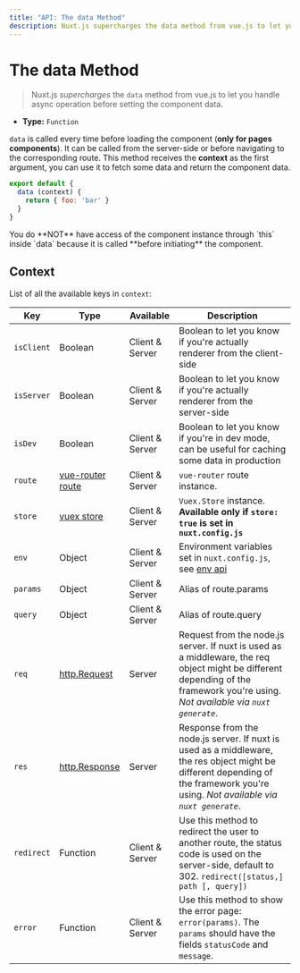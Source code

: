 ```yaml
---
title: "API: The data Method"
description: Nuxt.js supercharges the data method from vue.js to let you handle async operation before setting the component data.
---
```


# The data Method

> Nuxt.js *supercharges* the `data` method from vue.js to let you handle async operation before setting the component data.

- **Type:** `Function`

`data` is called every time before loading the component (**only for pages components**). It can be called from the server-side or before navigating to the corresponding route. This method receives the **context** as the first argument, you can use it to fetch some data and return the component data.

```js
export default {
  data (context) {
    return { foo: 'bar' }
  }
}
```

<div class="Alert Alert--orange">You do **NOT** have access of the component instance through `this` inside `data` because it is called **before initiating** the component.</div>

## Context

List of all the available keys in `context`:

| Key | Type | Available | Description |
|-----|------|--------------|-------------|
| `isClient` | Boolean | Client & Server | Boolean to let you know if you're actually renderer from the client-side |
| `isServer` | Boolean | Client & Server | Boolean to let you know if you're actually renderer from the server-side |
| `isDev` | Boolean | Client & Server | Boolean to let you know if you're in dev mode, can be useful for caching some data in production |
| `route` | [vue-router route](https://router.vuejs.org/en/api/route-object.html) | Client & Server | `vue-router` route instance. |
| `store` | [vuex store](http://vuex.vuejs.org/en/api.html#vuexstore-instance-properties) | Client & Server | `Vuex.Store` instance. **Available only if `store: true` is set in `nuxt.config.js`** |
| `env` | Object | Client & Server | Environment variables set in `nuxt.config.js`, see [env api](/api/configuration-env)  |
| `params` | Object | Client & Server | Alias of route.params |
| `query` | Object | Client & Server | Alias of route.query |
| `req` | [http.Request](https://nodejs.org/api/http.html#http_class_http_incomingmessage) | Server | Request from the node.js server. If nuxt is used as a middleware, the req object might be different depending of the framework you're using. *Not available via `nuxt generate`*. |
| `res` | [http.Response](https://nodejs.org/api/http.html#http_class_http_serverresponse) | Server | Response from the node.js server. If nuxt is used as a middleware, the res object might be different depending of the framework you're using. *Not available via `nuxt generate`*. |
| `redirect` | Function | Client & Server | Use this method to redirect the user to another route, the status code is used on the server-side, default to 302. `redirect([status,] path [, query])` |
| `error` | Function | Client & Server | Use this method to show the error page: `error(params)`. The `params` should have the fields `statusCode` and `message`. |
